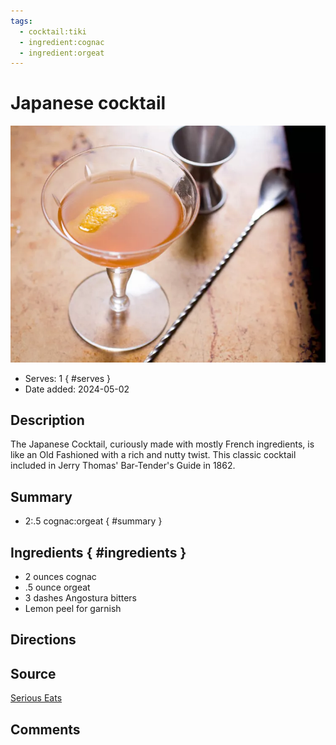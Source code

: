 ```yaml
---
tags:
  - cocktail:tiki
  - ingredient:cognac
  - ingredient:orgeat
---
```

<!-- Tags can have colon, but no space around it -->

# Japanese cocktail

![Recipe picture](../images/japanese_cocktail.webp)

<!-- Serves has to be a single number, no dashes, but text is allowed after the
number (e.g., 24 cookies) -->
- Serves: 1
{ #serves }
- Date added: 2024-05-02

## Description

The Japanese Cocktail, curiously made with mostly French ingredients, is like an Old Fashioned with a rich and nutty twist. This classic cocktail included in Jerry Thomas' Bar-Tender's Guide in 1862. 

## Summary 

<!-- put a brief summary of ingredients and ratios here, which will get summarized on index, e.g., for martini, 2:1 gin:vermouth -->

- 2:.5 cognac:orgeat
{ #summary }

## Ingredients { #ingredients }

<!-- Decimals are allowed, fractions are not. For ranges, use only a single dash
and no spaces between the numbers. -->

- 2 ounces cognac
- .5 ounce orgeat
- 3 dashes Angostura bitters
- Lemon peel for garnish

## Directions

<!-- If you have a direction that refers to a number of some ingredient, wrap
the number in asterisks and add `{.ingredient-num}` afterwards. For example,
write `Add 2 Tbsp oil to pan` as `Add *2*{.ingredient-num} to pan`. This allows
us to properly change the number when changing the serves value. -->

## Source

[Serious Eats](https://www.seriouseats.com/japanese-cocktail-recipe)

## Comments
